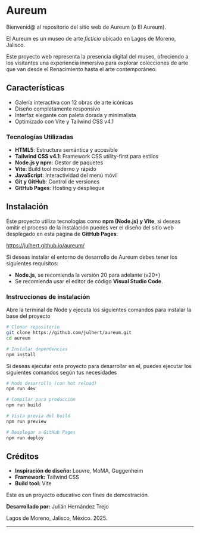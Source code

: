 # Aureum

Bienvenid@ al repositorio del sitio web de Aureum (o El Aureum).

El Aureum es un museo de arte _ficticio_ ubicado en Lagos de Moreno, Jalisco.

Este proyecto web representa la presencia digital del museo, ofreciendo a los visitantes una experiencia inmersiva para explorar colecciones de arte que van desde el Renacimiento hasta el arte contemporáneo.

## Características

- Galería interactiva con 12 obras de arte icónicas
- Diseño completamente responsivo
- Interfaz elegante con paleta dorada y minimalista
- Optimizado con Vite y Tailwind CSS v4.1

### Tecnologías Utilizadas

- **HTML5**: Estructura semántica y accesible
- **Tailwind CSS v4.1**: Framework CSS utility-first para estilos
- **Node.js y npm**: Gestor de paquetes
- **Vite**: Build tool moderno y rápido
- **JavaScript**: Interactividad del menú móvil
- **Git y GitHub**: Control de versiones
- **GitHub Pages**: Hosting y despliegue

## Instalación

Este proyecto utiliza tecnologías como **npm (Node.js) y Vite**, si deseas omitir el proceso de la instalación puedes ver el diseño del sitio web desplegado en esta página de **GitHub Pages**:

<https://julhert.github.io/aureum/>

Si deseas instalar el entorno de desarrollo de Aureum debes tener los siguientes requisitos:

- **Node.js**, se recomienda la versión 20 para adelante (v20+)
- Se recomienda usar el editor de código **Visual Studio Code**.

### Instrucciones de instalación

Abre la terminal de Node y ejecuta los siguientes comandos para instalar la base del proyecto

```bash
# Clonar repositorio
git clone https://github.com/julhert/aureum.git
cd aureum

# Instalar dependencias
npm install
```

Si deseas ejecutar este proyecto para desarrollar en el, puedes ejecutar los siguientes comandos según tus necesidades

```bash
# Modo desarrollo (con hot reload)
npm run dev

# Compilar para producción
npm run build

# Vista previa del build
npm run preview

# Desplegar a GitHub Pages
npm run deploy
```

## Créditos

- **Inspiración de diseño:** Louvre, MoMA, Guggenheim
- **Framework:** Tailwind CSS
- **Build tool:** Vite

Este es un proyecto educativo con fines de demostración.

**Desarrollado por:** Julián Hernández Trejo

Lagos de Moreno, Jalisco, México. 2025.

---
